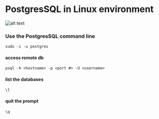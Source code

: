 # PostgresSQL in Linux environment

![alt text](https://linagora.com/wp-content/uploads/2018/06/PostgreSQL-logo-1-1920x1080.png)

### Use the PostgresSQL command line

```sudo -i -u postgres```

#### access remote db

```psql -h <hostname> -p <port #> -U <username>```

#### list the databases
```\l```

#### quit the prompt
```\q```
